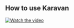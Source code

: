 ## How to use Karavan


[![Watch the video](https://img.youtube.com/vi/trsZyzEvbWw/default.jpg)](https://youtu.be/trsZyzEvbWw)


